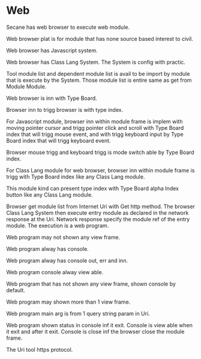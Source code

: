 # Web

Secane has web browser to execute web module.

Web browser plat is for module that has none source based interest to civil.

Web browser has Javascript system.

Web browser has Class Lang System.
The System is config with practic.

Tool module list and dependent module list is avail
to be import by module that is execute by the System.
Those module list is entire same as get from Module Module.

Web browser is inn with Type Board.

Browser inn to trigg browser is with type index.

For Javascript module, 
browser inn within module frame is implem with moving pointer cursor and
trigg pointer click and scroll with Type Board index that will trigg mouse event, 
and with trigg keyboard input by Type Board index that will trigg
keyboard event.

Browser mouse trigg and keyboard trigg is mode switch able by Type Board index.

For Class Lang module for web browser,
browser inn within module frame is trigg with Type Board index like any
Class Lang module.

This module kind can present type index with Type Board alpha Index button
like any Class Lang module.

Browser get module list from Internet Uri with Get http method.
The browser Class Lang System then execute entry module as declared in the 
network response at the Uri.
Network response specify the module ref of the entry module.
The execution is a web program.

Web program may not shown any view frame.

Web program alway has console.

Web program alway has console out, err and inn.

Web program console alway view able.

Web program that has not shown any view frame, shown console by default.

Web program may shown more than 1 view frame.

Web program main arg is from 1 query string param in Uri.

Web program shown status in console inf it exit.
Console is view able when it exit and after it exit.
Console is close inf the browser close the module frame.

The Uri tool https protocol.